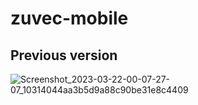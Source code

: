 # zuvec-mobile
## Previous version
![Screenshot_2023-03-22-00-07-27-07_10314044aa3b5d9a88c90be31e8c4409](https://github.com/zuvec00/zuvec-mobile/assets/131530285/a32de283-0cea-4f6f-b987-65fa868f9807)
